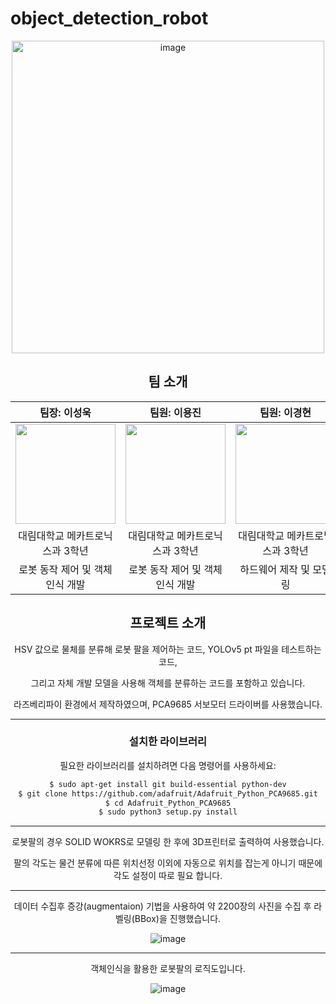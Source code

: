 # object_detection_robot
<div align="center">
<img width="500" alt="image" src="https://github.com/lee-seong-wook/object-detection-robot-/assets/130055880/68c49e59-2b6d-4b76-8db3-d72ced890d3f">

## 팀 소개

|     팀장: 이성욱       |         팀원: 이용진         |      팀원: 이경현         | 
| :------------------------------------------------------------------------------: | :---------------------------------------------------------------------------------------------------------------------------------------------------: | :---------------------------------------------------------------------------------------------------------------------------------------------------------------------------------------------------: | 
|  <img src="https://github.com/lee-seong-wook/object_detection_robot/assets/130055880/9cc35f65-3f98-4a41-93a9-36c917efd2ab" width="160" height="auto">    |                      <img  width="160" height="auto" src="https://github.com/lee-seong-wook/object-detection-robot-/assets/130055880/b032aa51-f0d0-4354-b310-d57b3549b58a" />    |                  <img  width="160" height="auto" src="https://github.com/lee-seong-wook/object-detection-robot-/assets/130055880/01beb4ea-ef4f-4a5a-8c83-c5b6dc25552e"/>   |
| 대림대학교 메카트로닉스과 3학년 | 대림대학교 메카트로닉스과 3학년 | 대림대학교 메카트로닉스과 3학년 |
|  로봇 동작 제어 및 객체인식 개발     |  로봇 동작 제어 및 객체인식 개발   | 하드웨어 제작 및 모델링    |



## 프로젝트 소개

HSV 값으로 물체를 분류해 로봇 팔을 제어하는 코드, YOLOv5 pt 파일을 테스트하는 코드, 


그리고 자체 개발 모델을 사용해 객체를 분류하는 코드를 포함하고 있습니다. 


라즈베리파이 환경에서 제작하였으며, PCA9685 서보모터 드라이버를 사용했습니다.

-------------------------
### 설치한 라이브러리

필요한 라이브러리를 설치하려면 다음 명령어를 사용하세요:

```bash
$ sudo apt-get install git build-essential python-dev
$ git clone https://github.com/adafruit/Adafruit_Python_PCA9685.git
$ cd Adafruit_Python_PCA9685
$ sudo python3 setup.py install
```
---------------------------
로봇팔의 경우 SOLID WOKRS로 모델링 한 후에 3D프린터로 출력하여 사용했습니다.

팔의 각도는 물건 분류에 따른 위치선정 이외에 자동으로 위치를 잡는게 아니기 때문에 각도 설정이 따로 필요 합니다.

--------------------------------------------------------------------------------------------------------------------------------------------------------------------





데이터 수집후 증강(augmentaion) 기법을 사용하여 약 2200장의 사진을 수집 후 라벨링(BBox)을 진행했습니다.

![image](https://github.com/lee-seong-wook/object-detection-robot-/assets/130055880/2cee1a36-778c-4070-b86f-53e4de294afd)

--------------------------------------------------------------------------------------------------------------------------------------------------------------------





객체인식을 활용한 로봇팔의 로직도입니다.


![image](https://github.com/lee-seong-wook/object-detection-robot-/assets/130055880/7b675dbb-b868-46c8-8d8c-7f1a5ced238b)
